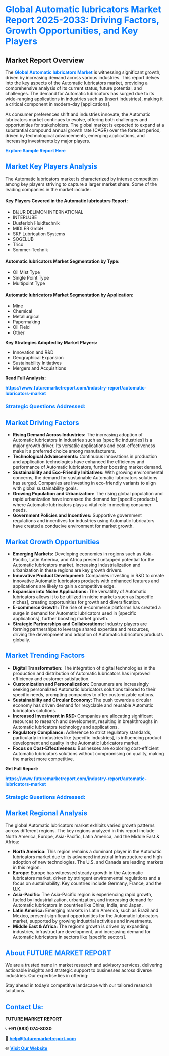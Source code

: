 <h1 style="color: #007BFF;">Global Automatic lubricators Market Report 2025-2033: Driving Factors, Growth Opportunities, and Key Players</h1>

<section id="overview">
<h2>Market Report Overview</h2>
<p>The <a href="https://www.futuremarketreport.com/industry-report/automatic-lubricators-market" style="color: #007BFF; text-decoration: none;"><strong>Global Automatic lubricators Market</strong></a> is witnessing significant growth, driven by increasing demand across various industries. This report delves into the key aspects of the Automatic lubricators market, providing a comprehensive analysis of its current status, future potential, and challenges. The demand for Automatic lubricators has surged due to its wide-ranging applications in industries such as [insert industries], making it a critical component in modern-day [applications].</p>
<p>As consumer preferences shift and industries innovate, the Automatic lubricators market continues to evolve, offering both challenges and opportunities for stakeholders. The global market is expected to expand at a substantial compound annual growth rate (CAGR) over the forecast period, driven by technological advancements, emerging applications, and increasing investments by major players.</p>
</section>

<section id="overview">
<p><a href="https://www.futuremarketreport.com/request-sample/reportId=86473" style="color: #007BFF; text-decoration: none;"><strong>Explore Sample Report Here</strong></a></p>
</section>

<section id="key-players">
<h2 style="color: #007BFF;">Market Key Players Analysis</h2>
<p>The Automatic lubricators market is characterized by intense competition among key players striving to capture a larger market share. Some of the leading companies in the market include:</p>
<h4>Key Players Covered in the Automatic lubricators Report:</h4>
<ul><li>BIJUR DELIMON INTERNATIONAL</li><li>INTERLUBE</li><li>Dusterloh Fluidtechnik</li><li>MIDLER GmbH</li><li>SKF Lubrication Systems</li><li>SOGELUB</li><li>Trico</li><li>Sommer-Technik</li></ul>
<h4>Automatic lubricators Market Segmentation by Type:</h4>
<ul><li>Oil Mist Type</li><li>Single Point Type</li><li>Multipoint Type</li></ul>

<h4>Automatic lubricators Market Segmentation by Application:</h4>
<ul><li>Mine</li><li>Chemical</li><li>Metallurgical</li><li>Papermaking</li><li>Oil Field</li><li>Other</li></ul>
<p><strong>Key Strategies Adopted by Market Players:</strong></p>
<ul>
<li>Innovation and R&D</li>
<li>Geographical Expansion</li>
<li>Sustainability Initiatives</li>
<li>Mergers and Acquisitions</li>
</ul>
</section>

<section>
<p><strong>Read Full Analysis: </strong></p><a href="https://www.futuremarketreport.com/industry-report/automatic-lubricators-market" style="color: #007BFF; text-decoration: none;"><strong>https://www.futuremarketreport.com/industry-report/automatic-lubricators-market</strong></a>
<h3 style="color: #007BFF;">Strategic Questions Addressed:</h3>
</section>

<section id="driving-factors">
<h2 style="color: #007BFF;">Market Driving Factors</h2>
<ul>
<li><strong>Rising Demand Across Industries:</strong> The increasing adoption of Automatic lubricators in industries such as [specific industries] is a major growth driver. Its versatile applications and cost-effectiveness make it a preferred choice among manufacturers.</li>
<li><strong>Technological Advancements:</strong> Continuous innovations in production and application technologies have enhanced the efficiency and performance of Automatic lubricators, further boosting market demand.</li>
<li><strong>Sustainability and Eco-Friendly Initiatives:</strong> With growing environmental concerns, the demand for sustainable Automatic lubricators solutions has surged. Companies are investing in eco-friendly variants to align with global sustainability goals.</li>
<li><strong>Growing Population and Urbanization:</strong> The rising global population and rapid urbanization have increased the demand for [specific products], where Automatic lubricators plays a vital role in meeting consumer needs.</li>
<li><strong>Government Policies and Incentives:</strong> Supportive government regulations and incentives for industries using Automatic lubricators have created a conducive environment for market growth.</li>
</ul>
</section>

<section id="growth-opportunities">
<h2 style="color: #007BFF;">Market Growth Opportunities</h2>
<ul>
<li><strong>Emerging Markets:</strong> Developing economies in regions such as Asia-Pacific, Latin America, and Africa present untapped potential for the Automatic lubricators market. Increasing industrialization and urbanization in these regions are key growth drivers.</li>
<li><strong>Innovative Product Development:</strong> Companies investing in R&D to create innovative Automatic lubricators products with enhanced features and applications are likely to gain a competitive edge.</li>
<li><strong>Expansion into Niche Applications:</strong> The versatility of Automatic lubricators allows it to be utilized in niche markets such as [specific niches], creating opportunities for growth and diversification.</li>
<li><strong>E-commerce Growth:</strong> The rise of e-commerce platforms has created a surge in demand for Automatic lubricators used in [specific applications], further boosting market growth.</li>
<li><strong>Strategic Partnerships and Collaborations:</strong> Industry players are forming partnerships to leverage shared expertise and resources, driving the development and adoption of Automatic lubricators products globally.</li>
</ul>
</section>

<section id="trending-factors">
<h2 style="color: #007BFF;">Market Trending Factors</h2>
<ul>
<li><strong>Digital Transformation:</strong> The integration of digital technologies in the production and distribution of Automatic lubricators has improved efficiency and customer satisfaction.</li>
<li><strong>Customization and Personalization:</strong> Consumers are increasingly seeking personalized Automatic lubricators solutions tailored to their specific needs, prompting companies to offer customizable options.</li>
<li><strong>Sustainability and Circular Economy:</strong> The push towards a circular economy has driven demand for recyclable and reusable Automatic lubricators solutions.</li>
<li><strong>Increased Investment in R&D:</strong> Companies are allocating significant resources to research and development, resulting in breakthroughs in Automatic lubricators technology and applications.</li>
<li><strong>Regulatory Compliance:</strong> Adherence to strict regulatory standards, particularly in industries like [specific industries], is influencing product development and quality in the Automatic lubricators market.</li>
<li><strong>Focus on Cost-Effectiveness:</strong> Businesses are exploring cost-efficient Automatic lubricators solutions without compromising on quality, making the market more competitive.</li>
</ul>
</section>

<section>
<p><strong>Get Full Report: </strong></p><a href="https://www.futuremarketreport.com/industry-report/automatic-lubricators-market" style="color: #007BFF; text-decoration: none;"><strong>https://www.futuremarketreport.com/industry-report/automatic-lubricators-market</strong></a>
<h3 style="color: #007BFF;">Strategic Questions Addressed:</h3>
</section>


<section id="regional-analysis">
<h2 style="color: #007BFF;">Market Regional Analysis</h2>
<p>The global Automatic lubricators market exhibits varied growth patterns across different regions. The key regions analyzed in this report include North America, Europe, Asia-Pacific, Latin America, and the Middle East & Africa:</p>
<ul>
<li><strong>North America:</strong> This region remains a dominant player in the Automatic lubricators market due to its advanced industrial infrastructure and high adoption of new technologies. The U.S. and Canada are leading markets in this region.</li>
<li><strong>Europe:</strong> Europe has witnessed steady growth in the Automatic lubricators market, driven by stringent environmental regulations and a focus on sustainability. Key countries include Germany, France, and the U.K.</li>
<li><strong>Asia-Pacific:</strong> The Asia-Pacific region is experiencing rapid growth, fueled by industrialization, urbanization, and increasing demand for Automatic lubricators in countries like China, India, and Japan.</li>
<li><strong>Latin America:</strong> Emerging markets in Latin America, such as Brazil and Mexico, present significant opportunities for the Automatic lubricators market, supported by growing industrial activities and investments.</li>
<li><strong>Middle East & Africa:</strong> The region’s growth is driven by expanding industries, infrastructure development, and increasing demand for Automatic lubricators in sectors like [specific sectors].</li>
</ul>
</section>

<footer>
<h2 style="color: #007BFF;">About FUTURE MARKET REPORT</h2>
<p>We are a trusted name in market research and advisory services, delivering actionable insights and strategic support to businesses across diverse industries. Our expertise lies in offering:</p>

<p>Stay ahead in today’s competitive landscape with our tailored research solutions.</p>

<h2 style="color: #007BFF;">Contact Us:</h2>
<p><strong>FUTURE MARKET REPORT</strong></p>
<p>📞 <strong>+91 (883) 074-8030</strong></p>
<p>📧 <strong><a href="mailto:help@futuremarketreport.com" style="color: #007BFF;">help@futuremarketreport.com</a></strong></p>
<p>🌐 <strong><a href="https://www.futuremarketreport.com/" style="color: #007BFF;">Visit Our Website</a></strong></p>
</footer>